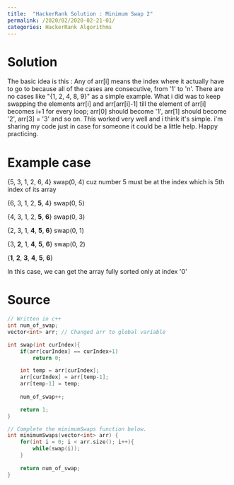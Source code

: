 ```yaml
---
title:  "HackerRank Solution : Minimum Swap 2"
permalink: /2020/02/2020-02-21-01/
categories: HackerRank Algorithms
---
```


# Solution
The basic idea is this : Any of arr[i] means the index where it actually have to go to because all of the cases are consecutive, 
from '1' to 'n'. There are no cases like "{1, 2, 4, 8, 9}" as a simple example. 
What i did was to keep swapping the elements arr[i] and arr[arr[i]-1] till the element of arr[i] becomes i+1 for every loop; 
arr[0] should become '1', arr[1] should become '2', arr[3] = '3' and so on. 
This worked very well and i think it's simple. i'm sharing my code just in case for someone it could be a little help. Happy practicing.

# Example case
{5, 3, 1, 2, 6, 4} swap(0, 4) cuz number 5 must be at the index which is 5th index of its array  

{6, 3, 1, 2, **5**, 4} swap(0, 5)  

{4, 3, 1, 2, **5**, **6**} swap(0, 3)  

{2, 3, 1, **4**, **5**, **6**} swap(0, 1)  

{3, **2**, 1, **4**, **5**, **6**} swap(0, 2)  

{**1**, **2**, **3**, **4**, **5**, **6**}

In this case, we can get the array fully sorted only at index '0'  

# Source
```cpp
// Written in c++
int num_of_swap;
vector<int> arr; // Changed arr to global variable

int swap(int curIndex){
    if(arr[curIndex] == curIndex+1)
        return 0;

    int temp = arr[curIndex];
    arr[curIndex] = arr[temp-1];
    arr[temp-1] = temp;
		
    num_of_swap++;

    return 1;
}

// Complete the minimumSwaps function below.
int minimumSwaps(vector<int> arr) {
    for(int i = 0; i < arr.size(); i++){
        while(swap(i));
    }
		
    return num_of_swap;
}
```